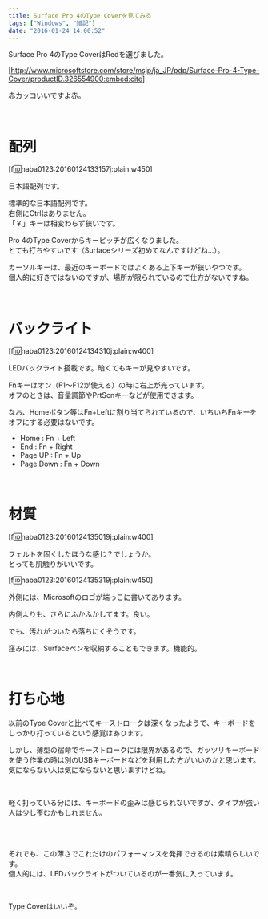 ```yaml
---
title: Surface Pro 4のType Coverを見てみる
tags: ["Windows", "雑記"]
date: "2016-01-24 14:00:52"
---
```


Surface Pro 4のType CoverはRedを選びました。

[http://www.microsoftstore.com/store/msjp/ja_JP/pdp/Surface-Pro-4-Type-Cover/productID.326554900:embed:cite]

赤カッコいいですよ赤。

<br>

<!-- more -->

# 配列

[f:id:naba0123:20160124133157j:plain:w450]

日本語配列です。

標準的な日本語配列です。  
右側にCtrlはありません。  
「￥」キーは相変わらず狭いです。

Pro 4のType Coverからキーピッチが広くなりました。  
とても打ちやすいです（Surfaceシリーズ初めてなんですけどね…）。

カーソルキーは、最近のキーボードではよくある上下キーが狭いやつです。  
個人的に好きではないのですが、場所が限られているので仕方がないですね。

<br>

# バックライト

[f:id:naba0123:20160124134310j:plain:w400]

LEDバックライト搭載です。暗くてもキーが見やすいです。

Fnキーはオン（F1～F12が使える）の時に右上が光っています。  
オフのときは、音量調節やPrtScnキーなどが使用できます。

なお、Homeボタン等はFn+Leftに割り当てられているので、いちいちFnキーをオフにする必要はないです。

* Home : Fn + Left
* End : Fn + Right
* Page UP : Fn + Up
* Page Down : Fn + Down

<br>

# 材質

[f:id:naba0123:20160124135019j:plain:w400]

フェルトを固くしたほうな感じ？でしょうか。  
とっても肌触りがいいです。

[f:id:naba0123:20160124135319j:plain:w450]

外側には、Microsoftのロゴが端っこに書いてあります。

内側よりも、さらにふかふかしてます。良い。

でも、汚れがついたら落ちにくそうです。

窪みには、Surfaceペンを収納することもできます。機能的。

<br>

# 打ち心地

以前のType Coverと比べてキーストロークは深くなったようで、キーボードをしっかり打っているという感覚はあります。

しかし、薄型の宿命でキーストロークには限界があるので、ガッツリキーボードを使う作業の時は別のUSBキーボードなどを利用した方がいいのかと思います。  
気にならない人は気にならないと思いますけどね。

<br>

軽く打っている分には、キーボードの歪みは感じられないですが、タイプが強い人は少し歪むかもしれません。

<br>

<br>

それでも、この薄さでこれだけのパフォーマンスを発揮できるのは素晴らしいです。  
個人的には、LEDバックライトがついているのが一番気に入っています。

<br>

Type Coverはいいぞ。
